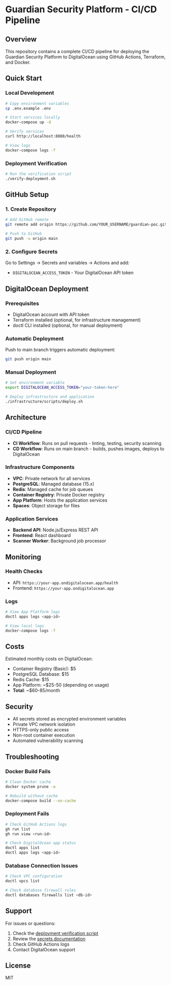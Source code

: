 # Guardian Security Platform - CI/CD Pipeline

## Overview
This repository contains a complete CI/CD pipeline for deploying the Guardian Security Platform to DigitalOcean using GitHub Actions, Terraform, and Docker.

## Quick Start

### Local Development
```bash
# Copy environment variables
cp .env.example .env

# Start services locally
docker-compose up -d

# Verify services
curl http://localhost:8080/health

# View logs
docker-compose logs -f
```

### Deployment Verification
```bash
# Run the verification script
./verify-deployment.sh
```

## GitHub Setup

### 1. Create Repository
```bash
# Add GitHub remote
git remote add origin https://github.com/YOUR_USERNAME/guardian-poc.git

# Push to GitHub
git push -u origin main
```

### 2. Configure Secrets
Go to Settings → Secrets and variables → Actions and add:
- `DIGITALOCEAN_ACCESS_TOKEN` - Your DigitalOcean API token

## DigitalOcean Deployment

### Prerequisites
- DigitalOcean account with API token
- Terraform installed (optional, for infrastructure management)
- doctl CLI installed (optional, for manual deployment)

### Automatic Deployment
Push to main branch triggers automatic deployment:
```bash
git push origin main
```

### Manual Deployment
```bash
# Set environment variable
export DIGITALOCEAN_ACCESS_TOKEN="your-token-here"

# Deploy infrastructure and application
./infrastructure/scripts/deploy.sh
```

## Architecture

### CI/CD Pipeline
- **CI Workflow**: Runs on pull requests - linting, testing, security scanning
- **CD Workflow**: Runs on main branch - builds, pushes images, deploys to DigitalOcean

### Infrastructure Components
- **VPC**: Private network for all services
- **PostgreSQL**: Managed database (15.x)
- **Redis**: Managed cache for job queues
- **Container Registry**: Private Docker registry
- **App Platform**: Hosts the application services
- **Spaces**: Object storage for files

### Application Services
- **Backend API**: Node.js/Express REST API
- **Frontend**: React dashboard
- **Scanner Worker**: Background job processor

## Monitoring

### Health Checks
- API: `https://your-app.ondigitalocean.app/health`
- Frontend: `https://your-app.ondigitalocean.app`

### Logs
```bash
# View App Platform logs
doctl apps logs <app-id>

# View local logs
docker-compose logs -f
```

## Costs

Estimated monthly costs on DigitalOcean:
- Container Registry (Basic): $5
- PostgreSQL Database: $15
- Redis Cache: $15
- App Platform: ~$25-50 (depending on usage)
- **Total**: ~$60-85/month

## Security

- All secrets stored as encrypted environment variables
- Private VPC network isolation
- HTTPS-only public access
- Non-root container execution
- Automated vulnerability scanning

## Troubleshooting

### Docker Build Fails
```bash
# Clean Docker cache
docker system prune -a

# Rebuild without cache
docker-compose build --no-cache
```

### Deployment Fails
```bash
# Check GitHub Actions logs
gh run list
gh run view <run-id>

# Check DigitalOcean app status
doctl apps list
doctl apps logs <app-id>
```

### Database Connection Issues
```bash
# Check VPC configuration
doctl vpcs list

# Check database firewall rules
doctl databases firewalls list <db-id>
```

## Support

For issues or questions:
1. Check the [deployment verification script](./verify-deployment.sh)
2. Review the [secrets documentation](./DEPLOYMENT-SECRETS.md)
3. Check GitHub Actions logs
4. Contact DigitalOcean support

## License

MIT